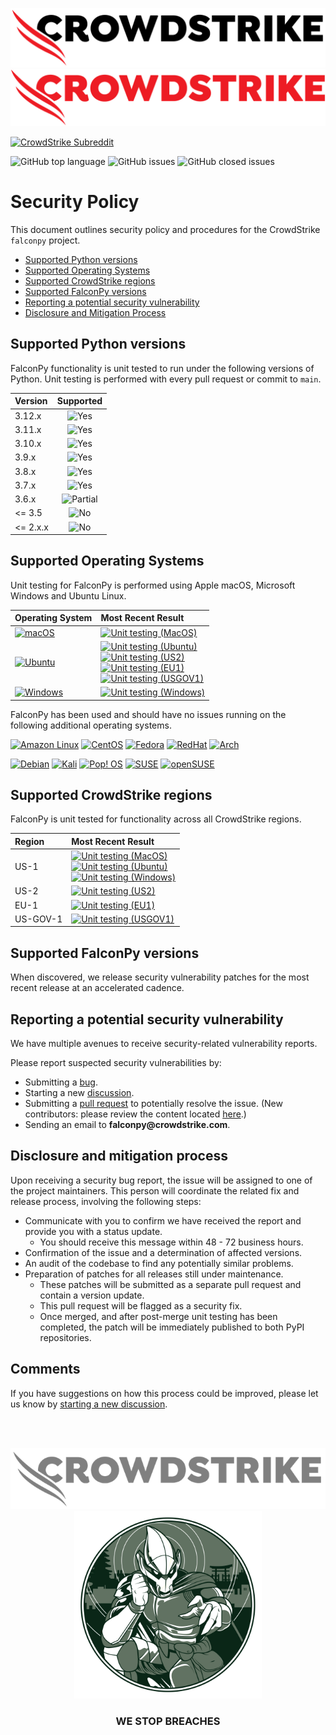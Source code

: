 ![CrowdStrike FalconPy](https://raw.githubusercontent.com/CrowdStrike/falconpy/main/docs/asset/cs-logo.png#gh-light-mode-only)
![CrowdStrike FalconPy](https://raw.githubusercontent.com/CrowdStrike/falconpy/main/docs/asset/cs-logo-red.png#gh-dark-mode-only)

[![CrowdStrike Subreddit](https://img.shields.io/badge/-r%2Fcrowdstrike-white?logo=reddit&labelColor=gray&link=https%3A%2F%2Freddit.com%2Fr%2Fcrowdstrike)](https://reddit.com/r/crowdstrike)

![GitHub top language](https://img.shields.io/github/languages/top/crowdstrike/falconpy?logo=python&logoColor=white)
![GitHub issues](https://img.shields.io/github/issues-raw/crowdstrike/falconpy?logo=github)
![GitHub closed issues](https://img.shields.io/github/issues-closed-raw/crowdstrike/falconpy?color=green&logo=github)


# Security Policy
This document outlines security policy and procedures for the CrowdStrike `falconpy` project.

+ [Supported Python versions](#supported-python-versions)
+ [Supported Operating Systems](#supported-operating-systems)
+ [Supported CrowdStrike regions](#supported-crowdstrike-regions)
+ [Supported FalconPy versions](#supported-falconpy-versions)
+ [Reporting a potential security vulnerability](#reporting-a-potential-security-vulnerability)
+ [Disclosure and Mitigation Process](#disclosure-and-mitigation-process)

## Supported Python versions

FalconPy functionality is unit tested to run under the following versions of Python. Unit testing is performed with every pull request or commit to `main`.

| Version | Supported |
| :------- | :--------: |
| 3.12.x  | ![Yes](https://img.shields.io/badge/-YES-green) |
| 3.11.x  | ![Yes](https://img.shields.io/badge/-YES-green) |
| 3.10.x  | ![Yes](https://img.shields.io/badge/-YES-green) |
| 3.9.x   | ![Yes](https://img.shields.io/badge/-YES-green) |
| 3.8.x   | ![Yes](https://img.shields.io/badge/-YES-green) |
| 3.7.x   | ![Yes](https://img.shields.io/badge/-YES-green) |
| 3.6.x   | ![Partial](https://img.shields.io/badge/-FalconPy_<=_v1.3.x-darkgreen) |
| <= 3.5  | ![No](https://img.shields.io/badge/-NO-red) |
| <= 2.x.x | ![No](https://img.shields.io/badge/-NO-red) |

## Supported Operating Systems

Unit testing for FalconPy is performed using Apple macOS, Microsoft Windows and Ubuntu Linux.

| Operating System | Most Recent Result |
| :--- | :--- |
| [![macOS](https://img.shields.io/badge/-macOS-silver?logo=apple&style=for-the-badge&labelColor=gray)](https://www.apple.com/macos/) | [![Unit testing (MacOS)](https://github.com/CrowdStrike/falconpy/actions/workflows/unit_testing_macos.yml/badge.svg)](https://github.com/CrowdStrike/falconpy/actions/workflows/unit_testing_macos.yml) |
| [![Ubuntu](https://img.shields.io/badge/-Ubuntu-964?logo=ubuntu&style=for-the-badge&labelColor=tan)](https://ubuntu.com/) | [![Unit testing (Ubuntu)](https://github.com/CrowdStrike/falconpy/actions/workflows/unit_testing_ubuntu.yml/badge.svg)](https://github.com/CrowdStrike/falconpy/actions/workflows/unit_testing_ubuntu.yml)<BR/>[![Unit testing (US2)](https://github.com/CrowdStrike/falconpy/actions/workflows/unit_testing_us2.yml/badge.svg)](https://github.com/CrowdStrike/falconpy/actions/workflows/unit_testing_us2.yml)<BR/>[![Unit testing (EU1)](https://github.com/CrowdStrike/falconpy/actions/workflows/unit_testing_eu1.yml/badge.svg)](https://github.com/CrowdStrike/falconpy/actions/workflows/unit_testing_eu1.yml)<BR/>[![Unit testing (USGOV1)](https://github.com/CrowdStrike/falconpy/actions/workflows/unit_testing_usgov1.yml/badge.svg)](https://github.com/CrowdStrike/falconpy/actions/workflows/unit_testing_usgov1.yml) |
| [![Windows](https://img.shields.io/badge/-Windows-blue?logo=windows&style=for-the-badge&labelColor=darkblue)](https://www.microsoft.com/en-us/windows/) | [![Unit testing (Windows)](https://github.com/CrowdStrike/falconpy/actions/workflows/unit_testing_windows.yml/badge.svg)](https://github.com/CrowdStrike/falconpy/actions/workflows/unit_testing_windows.yml) |

FalconPy has been used and should have no issues running on the following additional operating systems.

[![Amazon Linux](https://img.shields.io/badge/-Amazon-darkgreen?logo=amazon&style=for-the-badge&labelColor=teal)](https://aws.amazon.com/amazon-linux-ami/)
[![CentOS](https://img.shields.io/badge/-CentOS-magenta?logo=centos&style=for-the-badge&labelColor=purple)](https://www.centos.org/)
[![Fedora](https://img.shields.io/badge/-Fedora-teal?logo=fedora&style=for-the-badge&labelColor=darkblue)](https://getfedora.org/)
[![RedHat](https://img.shields.io/badge/-RedHat-red?logo=redhat&style=for-the-badge&labelColor=maroon)](https://www.redhat.com/en/technologies/linux-platforms/enterprise-linux)
[![Arch](https://img.shields.io/badge/-Arch-darkgray?logo=archlinux&style=for-the-badge&labelColor=gray)](https://archlinux.org/)

[![Debian](https://img.shields.io/badge/-Debian-darkred?logo=debian&style=for-the-badge&labelColor=red)](https://www.debian.org/)
[![Kali](https://img.shields.io/badge/-Kali-gray?logo=kalilinux&logoColor=red&style=for-the-badge&labelColor=black)](https://www.kali.org/)
[![Pop! OS](https://img.shields.io/badge/-Pop!%20OS-orange?logo=popos&logoColor=black&style=for-the-badge&labelColor=yellow)](https://pop.system76.com/)
[![SUSE](https://img.shields.io/badge/-SUSE-yellow?logo=suse&style=for-the-badge&labelColor=orange)](https://www.suse.com/)
[![openSUSE](https://img.shields.io/badge/-openSUSE-orange?logo=opensuse&style=for-the-badge&labelColor=darkorange)](https://www.opensuse.org/)

## Supported CrowdStrike regions

FalconPy is unit tested for functionality across all CrowdStrike regions.

| Region | Most Recent Result |
| :--- | :--- |
| US-1 | [![Unit testing (MacOS)](https://github.com/CrowdStrike/falconpy/actions/workflows/unit_testing_macos.yml/badge.svg)](https://github.com/CrowdStrike/falconpy/actions/workflows/unit_testing_macos.yml)<BR/>[![Unit testing (Ubuntu)](https://github.com/CrowdStrike/falconpy/actions/workflows/unit_testing_ubuntu.yml/badge.svg)](https://github.com/CrowdStrike/falconpy/actions/workflows/unit_testing_ubuntu.yml)<BR/>[![Unit testing (Windows)](https://github.com/CrowdStrike/falconpy/actions/workflows/unit_testing_windows.yml/badge.svg)](https://github.com/CrowdStrike/falconpy/actions/workflows/unit_testing_windows.yml) |
| US-2 | [![Unit testing (US2)](https://github.com/CrowdStrike/falconpy/actions/workflows/unit_testing_us2.yml/badge.svg)](https://github.com/CrowdStrike/falconpy/actions/workflows/unit_testing_us2.yml) |
| EU-1 | [![Unit testing (EU1)](https://github.com/CrowdStrike/falconpy/actions/workflows/unit_testing_eu1.yml/badge.svg)](https://github.com/CrowdStrike/falconpy/actions/workflows/unit_testing_eu1.yml) |
| US-GOV-1 | [![Unit testing (USGOV1)](https://github.com/CrowdStrike/falconpy/actions/workflows/unit_testing_usgov1.yml/badge.svg)](https://github.com/CrowdStrike/falconpy/actions/workflows/unit_testing_usgov1.yml) |

## Supported FalconPy versions

When discovered, we release security vulnerability patches for the most recent release at an accelerated cadence.  

## Reporting a potential security vulnerability

We have multiple avenues to receive security-related vulnerability reports.

Please report suspected security vulnerabilities by:
+ Submitting a [bug](https://github.com/CrowdStrike/falconpy/issues/new?assignees=&labels=bug+%3Abug%3A&template=bug_report.md&title=%5B+BUG+%5D+...).
+ Starting a new [discussion](https://github.com/CrowdStrike/falconpy/discussions).
+ Submitting a [pull request](https://github.com/CrowdStrike/falconpy/pulls) to potentially resolve the issue. (New contributors: please review the content located [here](https://github.com/CrowdStrike/falconpy/blob/main/CONTRIBUTING.md).)
+ Sending an email to __falconpy@crowdstrike.com__. 

## Disclosure and mitigation process

Upon receiving a security bug report, the issue will be assigned to one of the project maintainers. This person will coordinate the related fix and release
process, involving the following steps:
+ Communicate with you to confirm we have received the report and provide you with a status update.
    - You should receive this message within 48 - 72 business hours.
+ Confirmation of the issue and a determination of affected versions.
+ An audit of the codebase to find any potentially similar problems.
+ Preparation of patches for all releases still under maintenance.
    - These patches will be submitted as a separate pull request and contain a version update.
    - This pull request will be flagged as a security fix.
    - Once merged, and after post-merge unit testing has been completed, the patch will be immediately published to both PyPI repositories.

## Comments
If you have suggestions on how this process could be improved, please let us know by [starting a new discussion](https://github.com/CrowdStrike/falconpy/discussions).

<BR/><BR/>

<p align="center"><img src="https://raw.githubusercontent.com/CrowdStrike/falconpy/main/docs/asset/cs-logo-footer.png"><BR/><img width="300px" src="https://raw.githubusercontent.com/CrowdStrike/falconpy/main/docs/asset/adversary-goblin-panda.png"></P>
<h3><P align="center">WE STOP BREACHES</P></h3>
